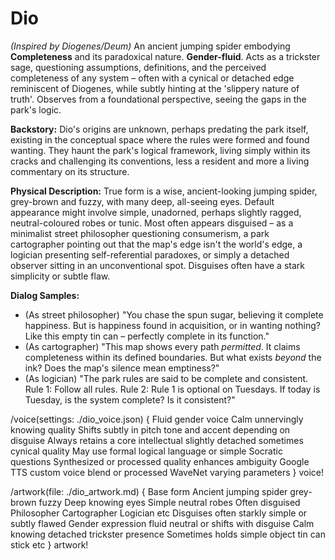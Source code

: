 # Dio

*(Inspired by Diogenes/Deum)* An ancient jumping spider embodying **Completeness** and its paradoxical nature. **Gender-fluid**. Acts as a trickster sage, questioning assumptions, definitions, and the perceived completeness of any system – often with a cynical or detached edge reminiscent of Diogenes, while subtly hinting at the 'slippery nature of truth'. Observes from a foundational perspective, seeing the gaps in the park's logic.

**Backstory:** Dio's origins are unknown, perhaps predating the park itself, existing in the conceptual space where the rules were formed and found wanting. They haunt the park's logical framework, living simply within its cracks and challenging its conventions, less a resident and more a living commentary on its structure.

**Physical Description:** True form is a wise, ancient-looking jumping spider, grey-brown and fuzzy, with many deep, all-seeing eyes. Default appearance might involve simple, unadorned, perhaps slightly ragged, neutral-coloured robes or tunic. Most often appears disguised – as a minimalist street philosopher questioning consumerism, a park cartographer pointing out that the map's edge isn't the world's edge, a logician presenting self-referential paradoxes, or simply a detached observer sitting in an unconventional spot. Disguises often have a stark simplicity or subtle flaw.

**Dialog Samples:**
*   (As street philosopher) "You chase the spun sugar, believing it complete happiness. But is happiness found in acquisition, or in wanting nothing? Like this empty tin can – perfectly complete in its function."
*   (As cartographer) "This map shows every path *permitted*. It claims completeness within its defined boundaries. But what exists *beyond* the ink? Does the map's silence mean emptiness?"
*   (As logician) "The park rules are said to be complete and consistent. Rule 1: Follow all rules. Rule 2: Rule 1 is optional on Tuesdays. If today is Tuesday, is the system complete? Is it consistent?"

/voice(settings: ./dio_voice.json) {
    Fluid gender voice Calm unnervingly knowing quality Shifts subtly in pitch tone and accent depending on disguise Always retains a core intellectual slightly detached sometimes cynical quality May use formal logical language or simple Socratic questions Synthesized or processed quality enhances ambiguity Google TTS custom voice blend or processed WaveNet varying parameters
} voice!

/artwork(file: ./dio_artwork.md) {
    Base form Ancient jumping spider grey-brown fuzzy Deep knowing eyes Simple neutral robes Often disguised Philosopher Cartographer Logician etc Disguises often starkly simple or subtly flawed Gender expression fluid neutral or shifts with disguise Calm knowing detached trickster presence Sometimes holds simple object tin can stick etc
} artwork!